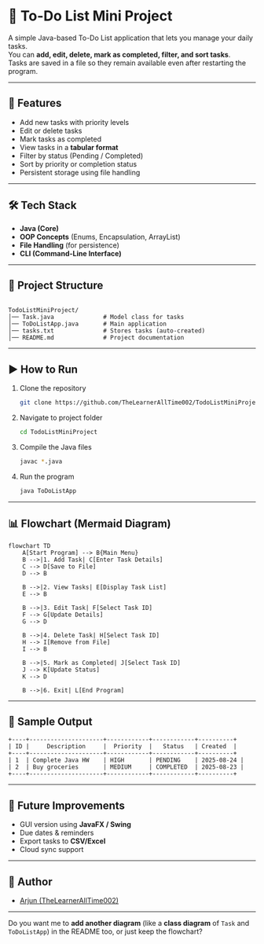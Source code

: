 
# 📝 To-Do List Mini Project

A simple Java-based To-Do List application that lets you manage your daily tasks.  
You can **add, edit, delete, mark as completed, filter, and sort tasks**.  
Tasks are saved in a file so they remain available even after restarting the program.  

---

## 🚀 Features
- Add new tasks with priority levels  
- Edit or delete tasks  
- Mark tasks as completed  
- View tasks in a **tabular format**  
- Filter by status (Pending / Completed)  
- Sort by priority or completion status  
- Persistent storage using file handling  

---

## 🛠️ Tech Stack
- **Java (Core)**
- **OOP Concepts** (Enums, Encapsulation, ArrayList)
- **File Handling** (for persistence)
- **CLI (Command-Line Interface)**

---

## 📂 Project Structure
```

TodoListMiniProject/
│── Task.java              # Model class for tasks
│── ToDoListApp.java       # Main application
│── tasks.txt              # Stores tasks (auto-created)
│── README.md              # Project documentation

````

---

## ▶️ How to Run
1. Clone the repository  
   ```bash
   git clone https://github.com/TheLearnerAllTime002/TodoListMiniProject.git


2. Navigate to project folder

   ```bash
   cd TodoListMiniProject
   ```
3. Compile the Java files

   ```bash
   javac *.java
   ```
4. Run the program

   ```bash
   java ToDoListApp
   ```

---

## 📊 Flowchart (Mermaid Diagram)

```mermaid
flowchart TD
    A[Start Program] --> B{Main Menu}
    B -->|1. Add Task| C[Enter Task Details]
    C --> D[Save to File]
    D --> B

    B -->|2. View Tasks| E[Display Task List]
    E --> B

    B -->|3. Edit Task| F[Select Task ID]
    F --> G[Update Details]
    G --> D

    B -->|4. Delete Task| H[Select Task ID]
    H --> I[Remove from File]
    I --> B

    B -->|5. Mark as Completed| J[Select Task ID]
    J --> K[Update Status]
    K --> D

    B -->|6. Exit| L[End Program]
```

---

## 📸 Sample Output

```
+----+---------------------+------------+------------+----------+
| ID |     Description     |  Priority  |   Status   | Created  |
+----+---------------------+------------+------------+----------+
| 1  | Complete Java HW    | HIGH       | PENDING    | 2025-08-24 |
| 2  | Buy groceries       | MEDIUM     | COMPLETED  | 2025-08-23 |
+----+---------------------+------------+------------+----------+
```

---

## 🌟 Future Improvements

* GUI version using **JavaFX / Swing**
* Due dates & reminders
* Export tasks to **CSV/Excel**
* Cloud sync support

---

## 👤 Author

* [Arjun (TheLearnerAllTime002)](https://github.com/TheLearnerAllTime002)

---


Do you want me to **add another diagram** (like a **class diagram** of `Task` and `ToDoListApp`) in the README too, or just keep the flowchart?
```
